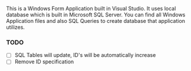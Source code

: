 This is a Windows Form Application built in Visual Studio. It uses local database which is built in Microsoft SQL Server.
You can find all Windows Application files and also SQL Queries to create database that application utilizes.

### TODO

- [ ] SQL Tables will update, ID's will be automatically increase
- [ ] Remove ID specification

